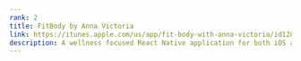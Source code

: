 ```yaml
---
rank: 2
title: FitBody by Anna Victoria
link: https://itunes.apple.com/us/app/fit-body-with-anna-victoria/id1281856473
description: A wellness focused React Native application for both iOS and Android driven by a Laravel API.
---
```


